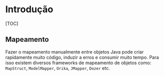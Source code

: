 # Introdução

[TOC]

## Mapeamento

Fazer o mapeamento manualmente entre objetos Java pode criar rapidamente muito código, induzir a erros e consumir muito tempo. Para isso existem diversos frameworks de mapeamento de objetos como: `MapStruct`, `ModelMapper`, `Orika`, `JMapper`, `Dozer` etc.
